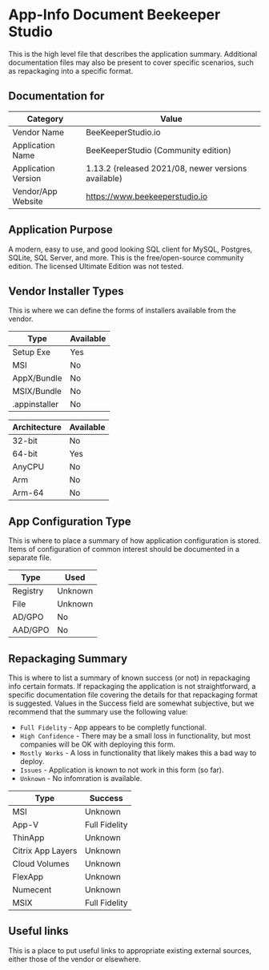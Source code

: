 # App-Info Document Beekeeper Studio

This is the high level file that describes the application summary.  Additional documentation files may also be present to cover specific scenarios, such as repackaging into a specific format. 

## Documentation for

| Category | Value |
|-----|-------------------------------------------------------|
| Vendor Name | BeeKeeperStudio.io |
| Application Name| BeeKeeperStudio (Community edition) |
| Application Version | 1.13.2 (released 2021/08, newer versions available)|
| Vendor/App Website| https://www.beekeeperstudio.io |

## Application Purpose

A modern, easy to use, and good looking SQL client for MySQL, Postgres, SQLite, SQL Server, and more.  This is the free/open-source community edition.  The licensed Ultimate Edition was not tested.

## Vendor Installer Types

This is where we can define the forms of installers available from the vendor. 

| Type | Available |
|----|----|
| Setup Exe | Yes |
| MSI | No |
| AppX/Bundle | No |
| MSIX/Bundle | No |
| .appinstaller | No |

| Architecture | Available |
|----|----|
| 32-bit | No |
| 64-bit | Yes |
| AnyCPU | No |
| Arm | No |
| Arm-64 | No |

## App Configuration Type

This is where to place a summary of how application configuration is stored.  Items of configuration of common interest should be documented in a separate file.

| Type | Used |
|----|----|
| Registry | Unknown |
| File | Unknown |
| AD/GPO | No |
| AAD/GPO | No |


## Repackaging Summary

This is where to list a summary of known success (or not) in repackaging info certain formats.  If repackaging the application is not straightforward, a specific documentation file covering the details for that repackaging format is suggested. Values in the Success field are somewhat subjective, but we recommend that the summary use the following value:

* `Full Fidelity` - App appears to be completly functional.
* `High Confidence` - There may be a small loss in functionality, but most companies will be OK with deploying this form.
* `Mostly Works` - A loss in functionality that likely makes this a bad way to deploy.
* `Issues` - Application is known to not work in this form (so far).
* `Unknown` - No infomration is available.

| Type | Success |
|----|----|
| MSI | Unknown |
| App-V | Full Fidelity |
| ThinApp | Unknown |
| Citrix App Layers | Unknown |
| Cloud Volumes | Unknown |
| FlexApp | Unknown |
| Numecent | Unknown |
| MSIX | Full Fidelity |

## Useful links
This is a place to put useful links to appropriate existing external sources, either those of the vendor or elsewhere.
